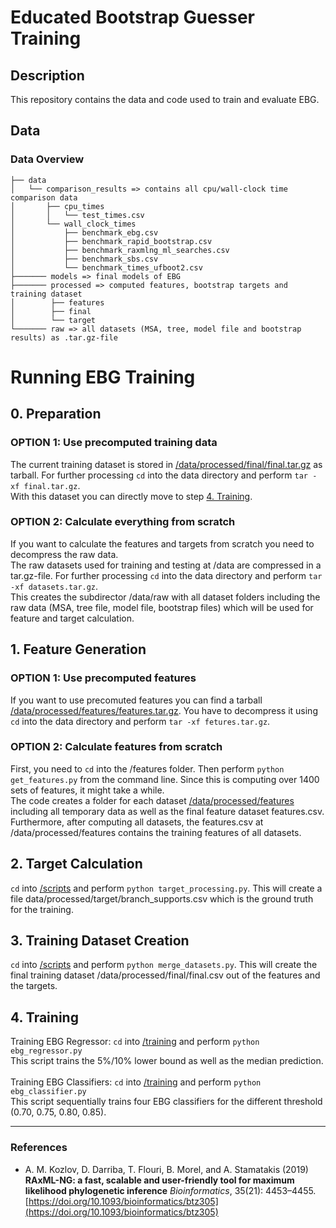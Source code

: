 # Educated Bootstrap Guesser Training

## Description

This repository contains the data and code used to train and evaluate EBG.


## Data
### Data Overview
```
├── data
│   └── comparison_results => contains all cpu/wall-clock time comparison data
│       ├── cpu_times
│       │   └── test_times.csv
│       └── wall_clock_times 
│           ├── benchmark_ebg.csv
│           ├── benchmark_rapid_bootstrap.csv
│           ├── benchmark_raxmlng_ml_searches.csv
│           ├── benchmark_sbs.csv
│           └── benchmark_times_ufboot2.csv
├─────── models => final models of EBG
├─────── processed => computed features, bootstrap targets and training dataset
│        ├── features
│        ├── final
│        └── target 
└─────── raw => all datasets (MSA, tree, model file and bootstrap results) as .tar.gz-file      
```
# Running EBG Training
## 0. Preparation
### OPTION 1: Use precomputed training data
The current training dataset is stored in [/data/processed/final/final.tar.gz](./data/processed/final/final.tar.gz) as tarball. For further processing ```cd``` into the data directory and perform ```tar -xf final.tar.gz```.\
With this dataset you can directly move to step [4. Training](#4.-training).
### OPTION 2: Calculate everything from scratch
If you want to calculate the features and targets from scratch you need to decompress the raw data.\
The raw datasets used for training and testing at /data are compressed in a tar.gz-file. For further processing ```cd``` into the data directory and perform ```tar -xf datasets.tar.gz```.\
This creates the subdirector /data/raw with all dataset folders including the raw data (MSA, tree file, model file, bootstrap files) which will be used for feature and target calculation.
## 1. Feature Generation
### OPTION 1: Use precomputed features 
If you want to use precomuted features you can find a tarball [/data/processed/features/features.tar.gz](./data/processed/features/features.tar.gz). You have to decompress it using ```cd``` into the data directory and perform ```tar -xf fetures.tar.gz```.
### OPTION 2: Calculate features from scratch
First, you need to ```cd``` into the /features folder. Then perform ```python get_features.py``` from the command line. Since this is computing over 1400 sets of features, it might take a while.\
The code creates a folder for each dataset [/data/processed/features](./data/processed/features) including all temporary data as well as the final feature dataset features.csv. Furthermore, after computing all datasets, the features.csv at /data/processed/features contains the training features of all datasets.
## 2. Target Calculation
```cd``` into [/scripts](./scripts) and perform ```python target_processing.py```. This will create a file data/processed/target/branch_supports.csv which is the ground truth for the training.
## 3. Training Dataset Creation
```cd``` into [/scripts](./scripts) and perform ```python merge_datasets.py```. This will create the final training dataset /data/processed/final/final.csv out of the features and the targets.
## 4. Training
Training EBG Regressor: ```cd``` into [/training](./training) and perform ```python ebg_regressor.py```\
This script trains the 5%/10% lower bound as well as the median prediction.
\
\
Training EBG Classifiers: ```cd``` into [/training](./training) and perform ```python ebg_classifier.py```\
This script sequentially trains four EBG classifiers for the different threshold (0.70, 0.75, 0.80, 0.85).
_________________________________________________________________________________________________________________________________________________________________________________________
### References
* A. M. Kozlov, D. Darriba, T. Flouri, B. Morel, and A. Stamatakis (2019) 
**RAxML-NG: a fast, scalable and user-friendly tool for maximum likelihood phylogenetic inference** 
*Bioinformatics*, 35(21): 4453–4455. 
[https://doi.org/10.1093/bioinformatics/btz305](https://doi.org/10.1093/bioinformatics/btz305)
